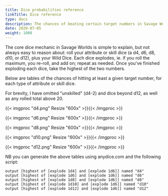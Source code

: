```yaml
---
title: Dice probabilities reference
linkTitle: Dice reference
type: docs
description: The chances of beating certain target numbers in Savage Worlds
date: 2020-07-05
weight: 1000
---
```


The core dice mechanic in Savage Worlds is simple to explain, but not always easy to reason about: roll your attribute or skill dice (a d4, d6, d8, d10, or d12), plus your Wild Dice. Each dice explodes, ie. if you roll the maximum, you re-roll, and add on; repeat as needed. Once you've finished exploding each dice, take the highest of the two numbers.

Below are tables of the chances of hitting at least a given target number, for each type of attribute or skill dice.

For brevity, I have omitted "unskilled" (d4-2) and dice beyond d12, as well as any rolled total above 20.

{{< imgproc "d4.png" Resize "600x" >}}{{< /imgproc >}}

{{< imgproc "d6.png" Resize "600x" >}}{{< /imgproc >}}

{{< imgproc "d8.png" Resize "600x" >}}{{< /imgproc >}}

{{< imgproc "d10.png" Resize "600x" >}}{{< /imgproc >}}

{{< imgproc "d12.png" Resize "600x" >}}{{< /imgproc >}}


NB you can generate the above tables using anydice.com and the following script:

```
output [highest of [explode 1d4] and [explode 1d6]] named "d4"
output [highest of [explode 1d6] and [explode 1d6]] named "d6"
output [highest of [explode 1d8] and [explode 1d6]] named "d8"
output [highest of [explode 1d10] and [explode 1d6]] named "d10"
output [highest of [explode 1d12] and [explode 1d6]] named "d12"
```
